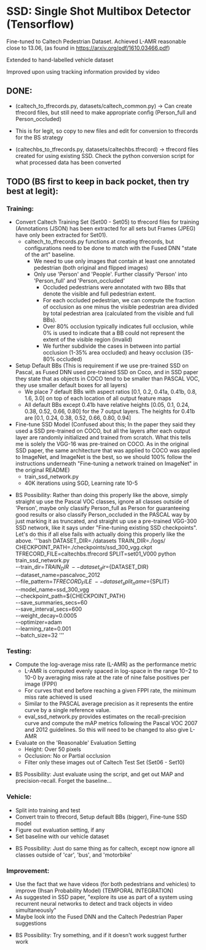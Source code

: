# SSD: Single Shot Multibox Detector (Tensorflow)

Fine-tuned to Caltech Pedestrian Dataset. Achieved L-AMR reasonable close to 13.06, (as found in https://arxiv.org/pdf/1610.03466.pdf)

Extended to hand-labelled vehicle dataset

Improved upon using tracking information provided by video

## DONE:
- (caltech_to_tfrecords.py, datasets/caltech_common.py) -> Can create tfrecord files, but still need to make appropriate config (Person_full and Person_occluded) 
- This is for legit, so copy to new files and edit for conversion to tfrecords for the BS strategy

- (caltechbs_to_tfrecords.py, datasets/caltechbs.tfrecord) -> tfrecord files created for using existing SSD. Check the python conversion script for what processed data has been converted

## TODO (BS first to keep in back pocket, then try best at legit):

### Training:

- Convert Caltech Training Set (Set00 - Set05) to tfrecord files for training (Annotations (JSON) has been extracted for all sets but Frames (JPEG) have only been extracted for Set01). 
  - caltech_to_tfrecords.py functions at creating tfrecords, but configurations need to be done to match with the Fused DNN "state of the art" baseline. 
    - We need to use only images that contain at least one annotated pedestrian (both original and flipped images)
    - Only use 'Person' and 'People'. Further classify 'Person' into 'Person_full' and 'Person_occluded' 
      - Occluded pedestrians were annotated with two BBs that denote  the  visible  and  full  pedestrian  extent.
      - For  each  occluded  pedestrian,  we  can  compute  the fraction of occlusion as one minus the visible pedestrian area            divided  by  total  pedestrian  area  (calculated  from the  visible  and  full  BBs).
      - Over  80%  occlusion  typically indicates full occlusion, while 0% is used to indicate that a BB could not represent the extent of the visible region (invalid)
      - We  further  subdivide the  cases  in  between  into partial occlusion  (1-35%  area occluded) and heavy occlusion (35-80% occluded)
- Setup Default BBs (This is requirement if we use pre-trained SSD on Pascal, as Fused DNN used pre-trained SSD on Coco, and in SSD paper they state that as  objects in COCO tend to be smaller than PASCAL VOC, they use smaller default boxes for all layers)
  - We place 7 default BBs with aspect ratios [0.1, 0.2, 0.41a, 0.41b, 0.8, 1.6, 3.0] on top of each location of all output feature maps
  -  All default BBs except 0.41b have relative heights [0.05, 0.1, 0.24, 0.38, 0.52, 0.66, 0.80] for the 7 output layers. The heights for 0.41b are [0.1,  0.24,  0.38,  0.52,  0.66,  0.80,  0.94]
- Fine-tune SSD Model (Confused about this; In the paper they said they used a SSD pre-trained on COCO, but all the layers after each output layer are randomly initialized and trained from scratch. What this tells me is solely the VGG-16 was pre-trained on COCO. As in the original SSD paper, the same architecture that was applied to COCO was applied to ImageNet, and ImageNet is the best, so we should 100% follow the instructions underneath "Fine-tuning a network trained on ImageNet" in the original README)
  - train_ssd_network.py
  - 40K iterations using SGD, Learning rate 10-5

* BS Possibility: Rather than doing this properly like the above, simply straight up use the Pascal VOC classes, ignore all classes outside of 'Person', maybe only classify Person_full as Person for guaranteeing good results or also classify Person_occluded in the PASCAL way by just marking it as truncated, and straight up use a pre-trained VGG-300 SSD network, like it says under "Fine-tuning existing SSD checkpoints". Let's do this if all else fails with actually doing this properly like the above. 
'''bash
DATASET_DIR=./datasets
TRAIN_DIR=./logs/
CHECKPOINT_PATH=./checkpoints/ssd_300_vgg.ckpt
TFRECORD_FILE=caltechbs.tfrecord
SPLIT=set01_V000
python train_ssd_network.py \
    --train_dir=${TRAIN_DIR} \
    --dataset_dir=${DATASET_DIR} \
    --dataset_name=pascalvoc_2012 \
    --file_pattern=${TFRECORD_FILE} \
    --dataset_split_name=${SPLIT} \
    --model_name=ssd_300_vgg \
    --checkpoint_path=${CHECKPOINT_PATH} \
    --save_summaries_secs=60 \
    --save_interval_secs=600 \
    --weight_decay=0.0005 \
    --optimizer=adam \
    --learning_rate=0.001 \
    --batch_size=32
'''
### Testing:
- Compute the log-average miss rate (L-AMR) as the performance metric
  -  L-AMR is computed evenly spaced in log-space in the range 10−2 to 10-0 by averaging miss rate at the rate of nine false positives per image (FPPI)
  - For curves that end before reaching a given FPPI rate, the minimum miss rate achieved is used
  - Similar to the PASCAL average precision as it represents the entire  curve by a single reference value.
  - eval_ssd_network.py provides estimates on the recall-precision curve and compute the mAP metrics following the Pascal VOC 2007 and 2012 guidelines. So this will need to be changed to also give L-AMR
- Evaluate on the 'Reasonable' Evaluation Setting
  - Height: Over 50 pixels
  - Occlusion: No or Partial occlusion
  - Filter only these images out of Caltech Test Set (Set06 - Set10)

* BS Possibility: Just evaluate using the script, and get out MAP and precision-recall. Forget the baseline...

### Vehicle:
- Split into training and test
- Convert train to tfrecord, Setup default BBs (bigger), Fine-tune SSD model
- Figure out evaluation setting, if any
- Set baseline with our vehicle dataset

* BS Possibility: Just do same thing as for caltech, except now ignore all classes outside of 'car', 'bus', and 'motorbike'

### Improvement:
- Use the fact that we have videos (for both pedestrians and vehicles) to improve (Ihsan Probability Model) (TEMPORAL INTEGRATION)
- As suggested in SSD paper, "explore its use as part of a system using recurrent neural networks to detect and track objects in video simultaneously" 
- Maybe look into the Fused DNN and the Caltech Pedestrian Paper suggestions

* BS Possibility: Try something, and if it doesn't work suggest further work
